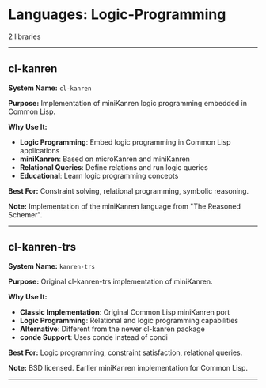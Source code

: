 # Languages: Logic-Programming

2 libraries

---

## cl-kanren

**System Name:** `cl-kanren`

**Purpose:** Implementation of miniKanren logic programming embedded in Common Lisp.

**Why Use It:**
- **Logic Programming**: Embed logic programming in Common Lisp applications
- **miniKanren**: Based on microKanren and miniKanren
- **Relational Queries**: Define relations and run logic queries
- **Educational**: Learn logic programming concepts

**Best For:** Constraint solving, relational programming, symbolic reasoning.

**Note:** Implementation of the miniKanren language from "The Reasoned Schemer".

---


## cl-kanren-trs

**System Name:** `kanren-trs`

**Purpose:** Original cl-kanren-trs implementation of miniKanren.

**Why Use It:**
- **Classic Implementation**: Original Common Lisp miniKanren port
- **Logic Programming**: Relational and logic programming capabilities
- **Alternative**: Different from the newer cl-kanren package
- **conde Support**: Uses conde instead of condi

**Best For:** Logic programming, constraint satisfaction, relational queries.

**Note:** BSD licensed. Earlier miniKanren implementation for Common Lisp.

---


